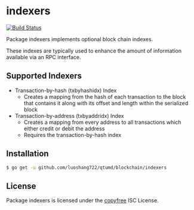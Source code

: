 indexers
========

[![Build Status](https://travis-ci.org/luoshang722/qtumd.png?branch=master)](https://travis-ci.org/luoshang722/qtumd)

Package indexers implements optional block chain indexes.

These indexes are typically used to enhance the amount of information available
via an RPC interface.

## Supported Indexers

- Transaction-by-hash (txbyhashidx) Index
  - Creates a mapping from the hash of each transaction to the block that
    contains it along with its offset and length within the serialized block
- Transaction-by-address (txbyaddridx) Index
  - Creates a mapping from every address to all transactions which either credit
    or debit the address
  - Requires the transaction-by-hash index

## Installation

```bash
$ go get -u github.com/luoshang722/qtumd/blockchain/indexers
```

## License

Package indexers is licensed under the [copyfree](http://copyfree.org) ISC
License.
